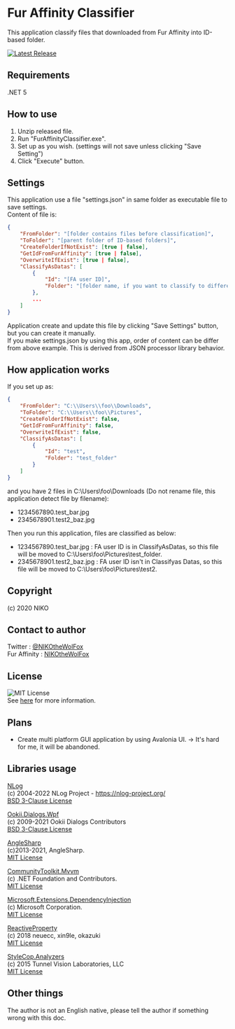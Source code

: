 # Fur Affinity Classifier
This application classify files that downloaded from Fur Affinity into ID-based folder.

[![Latest Release](https://img.shields.io/github/v/release/NIKOtheWolFox/FurAffinityClassifier)](https://github.com/NIKOtheWolFox/FurAffinityClassifier/releases)

## Requirements
.NET 5

## How to use
1. Unzip released file.
1. Run "FurAffinityClassifier.exe".
1. Set up as you wish. (settings will not save unless clicking "Save Setting")
1. Click "Execute" button.

## Settings
This application use a file "settings.json" in same folder as executable file to save settings.<br>
Content of file is:
```JSON:settings.json
{
    "FromFolder": "[folder contains files before classification]",
    "ToFolder": "[parent folder of ID-based folders]",
    "CreateFolderIfNotExist": [true | false],
    "GetIdFromFurAffinity": [true | false],
    "OverwriteIfExist": [true | false],
    "ClassifyAsDatas": [
        {
            "Id": "[FA user ID]",
            "Folder": "[folder name, if you want to classify to different name folder]"
        },
        ...
    ]
}
```
Application create and update this file by clicking "Save Settings" button, but you can create it manually.<br>
If you make settings.json by using this app, order of content can be differ from above example. This is derived from JSON processor library behavior.

## How application works
If you set up as:
```JSON:settings.json
{
    "FromFolder": "C:\\Users\\foo\\Downloads",
    "ToFolder": "C:\\Users\\foo\\Pictures",
    "CreateFolderIfNotExist": false,
    "GetIdFromFurAffinity": false,
    "OverwriteIfExist": false,
    "ClassifyAsDatas": [
        {
            "Id": "test",
            "Folder": "test_folder"
        }
    ]
}
```
and you have 2 files in C:\Users\foo\Downloads (Do not rename file, this application detect file by filename):
* 1234567890.test_bar.jpg
* 2345678901.test2_baz.jpg

Then you run this application, files are classified as below:
* 1234567890.test_bar.jpg : FA user ID is in ClassifyAsDatas, so this file will be moved to C:\Users\foo\Pictures\test_folder.
* 2345678901.test2_baz.jpg : FA user ID isn't in Classifyas Datas, so this file will be moved to C:\Users\foo\Pictures\test2.

## Copyright
(c) 2020 NIKO

## Contact to author
Twitter : [@NIKOtheWolFox](https://twitter.com/NIKOtheWolFox/)<br>
Fur Affinity : [NIKOtheWolFox](https://www.furaffinity.net/user/nikothewolfox/)

## License
![MIT License](https://img.shields.io/github/license/NIKOtheWolFox/FurAffinityClassifier)<br>
See [here](https://raw.githubusercontent.com/NIKOtheWolFox/FurAffinityClassifier/master/LICENSE) for more information.

## Plans
* Create multi platform GUI application by using Avalonia UI. -> It's hard for me, it will be abandoned.

## Libraries usage
[NLog](https://nlog-project.org/)<br>
(c) 2004-2022 NLog Project - https://nlog-project.org/<br>
[BSD 3-Clause License](https://github.com/NLog/NLog/blob/dev/LICENSE.txt)<br>

[Ookii.Dialogs.Wpf](https://github.com/ookii-dialogs/ookii-dialogs-wpf)<br>
(c) 2009-2021 Ookii Dialogs Contributors<br>
[BSD 3-Clause License](https://github.com/ookii-dialogs/ookii-dialogs-wpf/blob/master/LICENSE)

[AngleSharp](https://anglesharp.github.io/)<br>
(c)2013-2021, AngleSharp.<br>
[MIT License](https://github.com/AngleSharp/AngleSharp/blob/devel/LICENSE)

[CommunityToolkit.Mvvm](https://github.com/CommunityToolkit/dotnet)<br>
(c) .NET Foundation and Contributors.<br>
[MIT License](https://github.com/CommunityToolkit/dotnet/blob/main/License.md)

[Microsoft.Extensions.DependencyInjection](https://github.com/dotnet/runtime)<br>
(c) Microsoft Corporation.<br>
[MIT License](https://github.com/dotnet/runtime/blob/main/LICENSE.TXT)

[ReactiveProperty](https://github.com/runceel/ReactiveProperty)<br>
(c) 2018 neuecc, xin9le, okazuki<br>
[MIT License](https://github.com/runceel/ReactiveProperty/blob/master/LICENSE.txt)

[StyleCop.Analyzers](https://github.com/DotNetAnalyzers/StyleCopAnalyzers)<br>
(c) 2015 Tunnel Vision Laboratories, LLC<br>
[MIT License](https://github.com/DotNetAnalyzers/StyleCopAnalyzers/blob/master/LICENSE)

## Other things
The author is not an English native, please tell the author if something wrong with this doc.